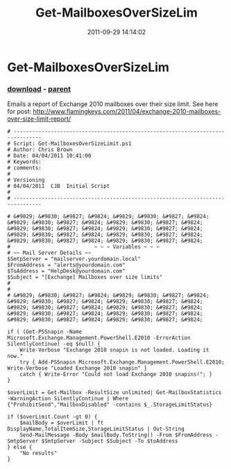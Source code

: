 ﻿---
pid:            2979
poster:         romajan
title:          Get-MailboxesOverSizeLim
date:           2011-09-29 14:14:02
format:         posh
parent:         2597
parent:         2597

---

# Get-MailboxesOverSizeLim

### [download](2979.ps1) - [parent](2597.md)

Emails a report of Exchange 2010 mailboxes over their size limit. 
See here for post: http://www.flamingkeys.com/2011/04/exchange-2010-mailboxes-over-size-limit-report/

```posh
# -------------------------------------------------------------------------------
# Script: Get-MailboxesOverSizeLimit.ps1
# Author: Chris Brown
# Date: 04/04/2011 10:41:00
# Keywords:
# comments:
#
# Versioning
# 04/04/2011  CJB  Initial Script
#
# -------------------------------------------------------------------------------

# &#9829; &#9830; &#9827; &#9824; &#9829; &#9830; &#9827; &#9824; &#9829; &#9830; &#9827; &#9824; &#9829; &#9830; &#9827; &#9824; &#9829; &#9830; &#9827; &#9824; &#9829; &#9830; &#9827; &#9824; &#9829; &#9830; &#9827; &#9824; &#9829; &#9830; &#9827; &#9824; &#9829; &#9830; &#9827; &#9824; &#9829; &#9830; &#9827; &#9824; 
#                           ~ ~ ~ Variables ~ ~ ~ 
# ~~ Mail Server Details ~~
$SmtpServer = "mailserver.yourdomain.local"
$FromAddress = "alerts@yourdomain.com"
$ToAddress = "HelpDesk@yourdomain.com"
$Subject = "[Exchange] Mailboxes over size limits"
#
#
# &#9829; &#9830; &#9827; &#9824; &#9829; &#9830; &#9827; &#9824; &#9829; &#9830; &#9827; &#9824; &#9829; &#9830; &#9827; &#9824; &#9829; &#9830; &#9827; &#9824; &#9829; &#9830; &#9827; &#9824; &#9829; &#9830; &#9827; &#9824; &#9829; &#9830; &#9827; &#9824; &#9829; &#9830; &#9827; &#9824; &#9829; &#9830; &#9827; &#9824; 

if ( (Get-PSSnapin -Name Microsoft.Exchange.Management.PowerShell.E2010 -ErrorAction SilentlyContinue) -eq $null) {
	Write-Verbose "Exchange 2010 snapin is not loaded. Loading it now."
	try { Add-PSSnapin Microsoft.Exchange.Management.PowerShell.E2010; Write-Verbose "Loaded Exchange 2010 snapin" }
	catch { Write-Error "Could not load Exchange 2010 snapins!"; }
}

$overLimit = Get-Mailbox -ResultSize unlimited| Get-MailboxStatistics -WarningAction SilentlyContinue | Where {"ProhibitSend","MailboxDisabled" -contains $_.StorageLimitStatus}

if ($overLimit.Count -gt 0) {
	$mailBody = $overLimit | ft DisplayName,TotalItemSize,StorageLimitStatus | Out-String
	Send-MailMessage -Body $mailBody.ToString() -From $FromAddress -SmtpServer $SmtpServer -Subject $Subject -To $toAddress
} else {
	"No results"
}
```
